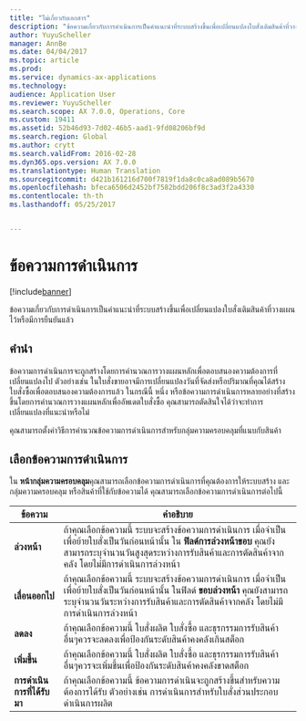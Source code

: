```yaml
---
title: "ไม่เกี่ยวกับเอกสาร"
description: "ข้อความเกี่ยวกับการดำเนินการเป็นคำแนะนำที่ระบบสร้างขึ้นเพื่อเปลี่ยนแปลงใบสั่งเติมสินค้าที่วางแผนไว้หรือมีการยืนยันแล้ว"
author: YuyuScheller
manager: AnnBe
ms.date: 04/04/2017
ms.topic: article
ms.prod: 
ms.service: dynamics-ax-applications
ms.technology: 
audience: Application User
ms.reviewer: YuyuScheller
ms.search.scope: AX 7.0.0, Operations, Core
ms.custom: 19411
ms.assetid: 52b46d93-7d02-46b5-aad1-9fd08206bf9d
ms.search.region: Global
ms.author: crytt
ms.search.validFrom: 2016-02-28
ms.dyn365.ops.version: AX 7.0.0
ms.translationtype: Human Translation
ms.sourcegitcommit: d421b161216d700f7819f1da8c0ca8ad089b5670
ms.openlocfilehash: bfeca6506d2452bf7582bdd206f8c3ad3f2a4330
ms.contentlocale: th-th
ms.lasthandoff: 05/25/2017


---
```


# <a name="action-messages"></a>ข้อความการดำเนินการ

[!include[banner](../includes/banner.md)]


ข้อความเกี่ยวกับการดำเนินการเป็นคำแนะนำที่ระบบสร้างขึ้นเพื่อเปลี่ยนแปลงใบสั่งเติมสินค้าที่วางแผนไว้หรือมีการยืนยันแล้ว

## <a name="introduction"></a>คำนำ

ข้อความการดำเนินการจะถูกสร้างโดยการคำนวณการวางแผนหลักเพื่อตอบสนองความต้องการที่เปลี่ยนแปลงไป ตัวอย่างเช่น ในใบสั่งขายอาจมีการเปลี่ยนแปลงวันที่จัดส่งหรือปริมาณที่คุณได้สร้างใบสั่งซื้อเพื่อตอบสนองความต้องการแล้ว ในกรณีนี้ หนึ่ง หรือข้อความการดำเนินการหลายอย่างที่สร้างขึ้นโดยการคำนวณการวางแผนหลักเพื่ออัพเดตใบสั่งซื้อ คุณสามารถตัดสินใจได้ว่าจะทำการเปลี่ยนแปลงที่แนะนำหรือไม่

คุณสามารถตั้งค่าวิธีการคำนวณข้อความการดำเนินการสำหรับกลุ่มความครอบคลุมที่แนบกับสินค้า

## <a name="select-action-messages"></a>เลือกข้อความการดำเนินการ

ใน **หน้ากลุ่มความครอบคลุม**คุณสามารถเลือกข้อความการดำเนินการที่คุณต้องการให้ระบบสร้าง และกลุ่มความครอบคลุม หรือสินค้าที่ใช้กับข้อความได้ คุณสามารถเลือกข้อความการดำเนินการต่อไปนี้

| ข้อความ             | คำอธิบาย                                                                                                                                                                                                                                              |
|---------------------|----------------------------------------------------------------------------------------------------------------------------------------------------------------------------------------------------------------------------------------------------------|
| **ล่วงหน้า**         | ถ้าคุณเลือกข้อความนี้ ระบบจะสร้างข้อความการดำเนินการ เมื่อจำเป็น เพื่อย้ายใบสั่งเป็นวันก่อนหน้านั้น ใน **ฟิลด์การล่วงหน้าขอบ** คุณยังสามารถระบุจำนวนวันสูงสุดระหว่างการรับสินค้าและการตัดสินค้าจากคลัง โดยไม่มีการดำเนินการล่วงหน้า |
| **เลื่อนออกไป**        | ถ้าคุณเลือกข้อความนี้ ระบบจะสร้างข้อความการดำเนินการ เมื่อจำเป็น เพื่อย้ายใบสั่งเป็นวันก่อนหน้านั้น ในฟิลด์ **ขอบล่วงหน้า** คุณยังสามารถระบุจำนวนวันระหว่างการรับสินค้าและการตัดสินค้าจากคลัง โดยไม่มีการดำเนินการล่วงหน้า       |
| **ลดลง**        | ถ้าคุณเลือกข้อความนี้ ใบสั่งผลิต ใบสั่งซื้อ และธุรกรรมการรับสินค้าอื่นๆควรจะลดลงเพื่อป้องกันระดับสินค้าคงคลังเกินสต็อก                                                                                                   |
| **เพิ่มขึ้น**        | ถ้าคุณเลือกข้อความนี้ ใบสั่งผลิต ใบสั่งซื้อ และธุรกรรมการรับสินค้าอื่นๆควรจะเพิ่มขึ้นเพื่อป้องกันระดับสินค้าคงคลังขาดสต็อก                                                                                                    |
| **การดำเนินการที่ได้รับมา** | ถ้าคุณเลือกข้อความนี้ ข้อความการดำเนินจะถูกสร้างขึ้นสำหรับความต้องการได้รับ ตัวอย่างเช่น การดำเนินการสำหรับใบสั่งส่วนประกอบดำเนินการผลิต                                                                                                   |







